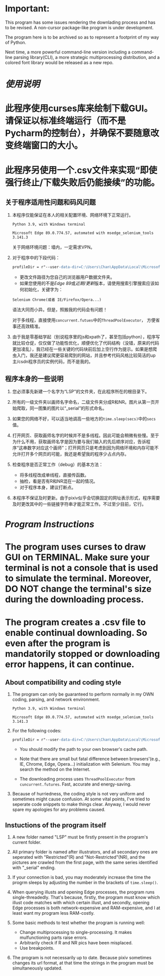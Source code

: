 # Important:
   This program has some issues rendering the downlading process and has to be revised. A non-cursor package-like program is under development.
   
   The program here is to be archived so as to represent a footprint of my way of Python.
   
   Next time, a more powerful command-line version including a command-line parsing library(CLI), a more strategic multiprocessing distribution, and a colored font library would be released as a new repo.
   
# ***使用说明***

# 此程序使用curses库来绘制下载GUI。请保证以标准终端运行（而不是Pycharm的控制台），并确保不要随意改变终端窗口的大小。
# 此程序另使用一个.csv文件来实现“即使强行终止/下载失败后仍能接续”的功能。

## 关于程序适用性问题和码风问题

1. 本程序仅能保证在本人的相关配置环境、网络环境下正常运行。

    `Python 3.9, with Windows terminal`

    `Microsoft Edge 89.0.774.57, automated with msedge_selenium_tools 3.141.3`

    关于网络环境问题：墙内，一定需求VPN。

2. 对于程序中的下段代码：

    ```apache
    profileDir = r"--user-data-dir=C:\Users\Chan\AppData\Local\Microsoft\Edge\User Data"
    ```

    * 更改文件路径为您自己的浏览器用户数据文件夹。
    * 如果您使用的不是*Edge 89*或*近期/更新*版本，请使用搜索引擎搜索应该如何初始化，关键字为：

    `Selenium Chrome(或者 IE/Firefox/Opera...)`

    语法大同而小异。但是，照搬我的代码会有问题！
    
    对于多线程，直接使用`concurrent.futues`中的`ThreadPoolExecutor`， 方便省事还高效精准。

3. 由于我是零基础学起（别说程序里的js和xpath了，甚至包括python），程序写就比较仓促，仅仅做了功能性优化，顺便优化了代码结构（没错，原来的代码更加凌乱），我已经在一些关键的代码块前后加上空行作为提示。如果是想爬虫入门，我还是建议爬更容易爬到的网站，并且参考代码风格比较简洁的up主/csdn程序员的实例代码，而不是我的。

## 程序本身的一些说明

1. 您必须事先新建一个名字为“LSP”的文件夹，在此程序所在的根目录下。

2. 所有的一级文件夹以画师名字命名，二级文件夹分成R和NR。图片从第一页开始爬取，同一图集的图片以“_serial”的形式命名。

3. 如果您的网络不好，可以适当地调高一些地方的`time.sleep(secs)`中的`secs`值。

4. 打开网页、获取画师名字的时候并不是多线程。因此可能会稍微有些慢。至于为什么不用，获取画师名字是因为要与我们输入的先后顺序对应，告诉程序“这串数字对应这个画师”；打开网页只是考虑到因为网络环境和内存可能不允许打开多个网页的可能，我还是希望我的程序少占点内存。

5. 检查程序是否正常工作（debug）的基本方法：

    * 将多线程改成单线程，直接传函数。
    * 抽检，看是否有R和NR混在一起的情况。
    * 对于程序本身，建议打断点。

6. 本程序不保证及时更新。由于pixiv似乎会切换固定的网址表示形式，程序需要及时更改其中的一些链接字符串才能正常工作。不过至少目前，它行。

# ***Program Instructions***

# The program uses curses to draw GUI on TERMINAL. Make sure your terminal is not a console that is used to simulate the terminal. Moreover, DO NOT change the terminal's size during the downloading process.
# The program creates a .csv file to enable continual downloading. So even after the program is mandatorily stopped or downloading error happens, it can continue.

## About compatibility and coding style

1. The program can only be guaranteed to perform normally in my OWN coding, parsing, and network environment.

    `Python 3.9, with Windows terminal`

    `Microsoft Edge 89.0.774.57, automated with msedge_selenium_tools 3.141.3`
    
2. For the following codes:

     ```apache
    profileDir = r"--user-data-dir=C:\Users\Chan\AppData\Local\Microsoft\Edge\User Data"
    ```

    * You should modify the path to your own browser's cache path.
    * Note that there are small but fatal difference between browsers'(e.g., IE, Chrome, Edge, Opera...) initialization with Selenium. You may search the method on the Internet.

    * The downloading process uses `ThreadPoolExecutor` from `cuncurrent.futures`. Fast, accurate and energy-saving.
  
3. Because of hurriedness, the coding style is not very uniform and sometimes might cause confusion. At some vital points, I've tried to seperate code snippets to make things clear. Anyway, I would never spare my apologies for any problems caused.

## Instuctions of the program itself

1. A new folder named "LSP" must be firstly present in the program's current folder.

2. All primary folder is named after illustrators, and all secondary ones are seperated with "Restricted"(R) and "Not-Restricted"(NR), and the pictures are crawled from the first page, with the same series identified with "_serial" ending.

3. If your connection is bad, you may moderately increase the time the progrm sleeps by adjusting the number in the brackets of `time.sleep()`.

4. When querying illusts and opening Edge processes, the program runs single-threadedly. That's because, firstly, the program must know which illust code matches with which  certain illust, and secondly, opening Edge processes is both network-expensive and RAM-expensive, and I at least want my program less RAM-costly. 

5. Some basic methods to test whether the program is running well:

    * Change multiprocessing to single-processing. It makes mulfunctioning parts raise errors.
    * Arbitrarily check if R and NR pics have been misplaced.
    * Use breakpoints.

6. The program is not necessarily up to date. Because pixiv sometimes changes its url format, at that time the strings in the program must be simultaneously updated.

